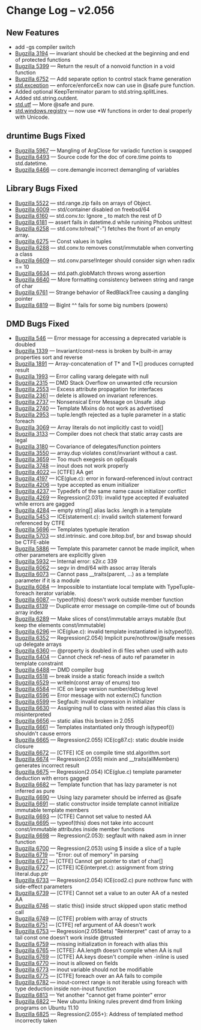 # Change Log &ndash; v2.056

## New Features

* add -gs compiler switch
* [Bugzilla 3194](/bug/3194) &mdash; invariant should be checked at the beginning and end of protected functions
* [Bugzilla 5399](/bug/5399) &mdash; Return the result of a nonvoid function in a void function
* [Bugzilla 6752](/bug/6752) &mdash; Add separate option to control stack frame generation
* [std.exception](/phobos/std_exception) &mdash; enforce/enforceEx now can use
  in @safe pure function.
* Added optional KeepTerminator param to std.string.splitLines.
* Added std.string.outdent.
* [std.utf](/phobos/std_utf) &mdash; More @safe and pure.
* [std.windows.registry](/phobos/std_windows.registry) &mdash; now use *W
  functions in order to deal properly with Unicode.

## druntime Bugs Fixed

* [Bugzilla 5967](/bug/5967) &mdash; Mangling of ArgClose for variadic function is swapped
* [Bugzilla 6493](/bug/6493) &mdash; Source code for the doc of core.time points to std.datetime.
* [Bugzilla 6466](/bug/6466) &mdash; core.demangle incorrect demangling of variables

## Library Bugs Fixed

* [Bugzilla 5522](/bug/5522) &mdash; std.range.zip fails on arrays of Object.
* [Bugzilla 6009](/bug/6009) &mdash; std/container disabled on freebsd/64
* [Bugzilla 6160](/bug/6160) &mdash; std.conv.to: Ignore _ to match the rest of D
* [Bugzilla 6181](/bug/6181) &mdash; assert fails in datetime.d while runining Phobos unittest
* [Bugzilla 6258](/bug/6258) &mdash; std.conv.to!real(\"-\") fetches the front of an empty array.
* [Bugzilla 6275](/bug/6275) &mdash; Const values in tuples
* [Bugzilla 6288](/bug/6288) &mdash; std.conv.to removes const/immutable when converting a class
* [Bugzilla 6609](/bug/6609) &mdash; std.conv.parse!Integer should consider sign when radix == 10
* [Bugzilla 6634](/bug/6634) &mdash; std.path.globMatch throws wrong assertion
* [Bugzilla 6640](/bug/6640) &mdash; More formatting consistency between string and range of char
* [Bugzilla 6761](/bug/6761) &mdash; Strange behavior of RedBlackTree causing a dangling pointer
* [Bugzilla 6819](/bug/6819) &mdash; BigInt ^^ fails for some big numbers (powers)

## DMD Bugs Fixed

* [Bugzilla 546](/bug/546) &mdash; Error message for accessing a deprecated variable is doubled
* [Bugzilla 1339](/bug/1339) &mdash; Invariant/const-ness is broken by built-in array properties sort and reverse
* [Bugzilla 1891](/bug/1891) &mdash; Array-concatenation of T* and T*[] produces corrupted result
* [Bugzilla 1993](/bug/1993) &mdash; Error calling vararg delegate with null
* [Bugzilla 2315](/bug/2315) &mdash; DMD Stack Overflow on unwanted ctfe recursion
* [Bugzilla 2553](/bug/2553) &mdash; Excess attribute propagation for interfaces
* [Bugzilla 2361](/bug/2361) &mdash; delete is allowed on invariant references.
* [Bugzilla 2737](/bug/2737) &mdash; Nonsensical Error Message on Unsafe .idup
* [Bugzilla 2740](/bug/2740) &mdash; Template Mixins do not work as advertised
* [Bugzilla 2953](/bug/2953) &mdash; tuple.length rejected as a tuple parameter in a static foreach
* [Bugzilla 3069](/bug/3069) &mdash; Array literals do not implicitly cast to void[]
* [Bugzilla 3133](/bug/3133) &mdash; Compiler does not check that static array casts are legal
* [Bugzilla 3180](/bug/3180) &mdash; Covariance of delegates/function pointers
* [Bugzilla 3550](/bug/3550) &mdash; array.dup violates const/invariant without a cast.
* [Bugzilla 3659](/bug/3659) &mdash; Too much exegesis on opEquals
* [Bugzilla 3748](/bug/3748) &mdash; inout does not work properly
* [Bugzilla 4022](/bug/4022) &mdash; [CTFE] AA get
* [Bugzilla 4197](/bug/4197) &mdash; ICE(glue.c): error in forward-referenced in/out contract
* [Bugzilla 4206](/bug/4206) &mdash; type accepted as enum initializer
* [Bugzilla 4237](/bug/4237) &mdash; Typedefs of the same name cause initializer conflict
* [Bugzilla 4269](/bug/4269) &mdash; Regression(2.031): invalid type accepted if evaluated while errors are gagged
* [Bugzilla 4284](/bug/4284) &mdash; empty string[] alias lacks .length in a template
* [Bugzilla 5453](/bug/5453) &mdash; ICE(statement.c): invalid switch statement forward referenced by CTFE
* [Bugzilla 5696](/bug/5696) &mdash; Templates typetuple iteration
* [Bugzilla 5703](/bug/5703) &mdash; std.intrinsic. and core.bitop.bsf, bsr and bswap should be CTFE-able
* [Bugzilla 5886](/bug/5886) &mdash; Template this parameter cannot be made implicit, when other parameters are explicitly given
* [Bugzilla 5932](/bug/5932) &mdash; Internal error: s2ir.c 339
* [Bugzilla 6062](/bug/6062) &mdash; segv in dmd/64 with assoc array literals
* [Bugzilla 6073](/bug/6073) &mdash; Cannot pass __traits(parent, ...) as a template parameter if it is a module
* [Bugzilla 6084](/bug/6084) &mdash; Impossible to instantiate local template with TypeTuple-foreach iterator variable.
* [Bugzilla 6087](/bug/6087) &mdash; typeof(this) doesn't work outside member function
* [Bugzilla 6139](/bug/6139) &mdash; Duplicate error message on compile-time out of bounds array index
* [Bugzilla 6289](/bug/6289) &mdash; Make slices of const/immutable arrays mutable (but keep the elements const/immutable)
* [Bugzilla 6296](/bug/6296) &mdash; ICE(glue.c): invalid template instantiated in is(typeof()).
* [Bugzilla 6352](/bug/6352) &mdash; Regression(2.054) Implicit pure/nothrow/@safe messes up delegate arrays
* [Bugzilla 6360](/bug/6360) &mdash; @property is doubled in di files when used with auto
* [Bugzilla 6404](/bug/6404) &mdash; Cannot check ref-ness of auto ref parameter in template constraint
* [Bugzilla 6488](/bug/6488) &mdash; DMD compiler bug
* [Bugzilla 6518](/bug/6518) &mdash; break inside a static foreach inside a switch
* [Bugzilla 6529](/bug/6529) &mdash; writeln(const array of enums) too
* [Bugzilla 6584](/bug/6584) &mdash; ICE on large version number/debug level
* [Bugzilla 6596](/bug/6596) &mdash; Error message with not extern(C) function
* [Bugzilla 6599](/bug/6599) &mdash; Segfault: invalid expression in initializer
* [Bugzilla 6630](/bug/6630) &mdash; Assigning null to class with nested alias this class is misinterpreted
* [Bugzilla 6656](/bug/6656) &mdash; static alias this broken in 2.055
* [Bugzilla 6661](/bug/6661) &mdash; Templates instantiated only through is(typeof()) shouldn't cause errors
* [Bugzilla 6665](/bug/6665) &mdash; Regression(2.055) ICE(cg87.c): static double inside closure
* [Bugzilla 6672](/bug/6672) &mdash; [CTFE] ICE on compile time std.algorithm.sort
* [Bugzilla 6674](/bug/6674) &mdash; Regression(2.055) mixin and __traits(allMembers) generates incorrect result
* [Bugzilla 6675](/bug/6675) &mdash; Regression(2.054) ICE(glue.c) template parameter deduction with errors gagged
* [Bugzilla 6682](/bug/6682) &mdash; Template function that has lazy parameter is not inferred as pure
* [Bugzilla 6690](/bug/6690) &mdash; Using lazy parameter should be inferred as @safe
* [Bugzilla 6691](/bug/6691) &mdash; static constructor inside template cannot initialize immutable template members
* [Bugzilla 6693](/bug/6693) &mdash; [CTFE] Cannot set value to nested AA
* [Bugzilla 6695](/bug/6695) &mdash; typeof(this) does not take into account const/immutable attributes inside member functions
* [Bugzilla 6698](/bug/6698) &mdash; Regression(2.053): segfault with naked asm in inner function
* [Bugzilla 6700](/bug/6700) &mdash; Regression(2.053) using $ inside a slice of a tuple
* [Bugzilla 6719](/bug/6719) &mdash; \"Error: out of memory\" in parsing
* [Bugzilla 6721](/bug/6721) &mdash; [CTFE] Cannot get pointer to start of char[]
* [Bugzilla 6727](/bug/6727) &mdash; [CTFE] ICE(interpret.c): assignment from string literal.dup.ptr
* [Bugzilla 6733](/bug/6733) &mdash; Regression(2.054) ICE(cod2.c) pure nothrow func with side-effect parameters
* [Bugzilla 6739](/bug/6739) &mdash; [CTFE] Cannot set a value to an outer AA of a nested AA
* [Bugzilla 6746](/bug/6746) &mdash; static this() inside struct skipped upon static method call
* [Bugzilla 6749](/bug/6749) &mdash; [CTFE] problem with array of structs
* [Bugzilla 6751](/bug/6751) &mdash; [CTFE] ref argument of AA doesn't work
* [Bugzilla 6753](/bug/6753) &mdash; Regression(2.055beta) \"Reinterpret\" cast of array to a tail const one doesn't work inside @trusted
* [Bugzilla 6759](/bug/6759) &mdash; missing initialization in foreach with alias this
* [Bugzilla 6765](/bug/6765) &mdash; [CTFE]: AA.length doesn't compile when AA is null
* [Bugzilla 6769](/bug/6769) &mdash; [CTFE] AA.keys doesn't compile when -inline is used
* [Bugzilla 6770](/bug/6770) &mdash; inout is allowed on fields
* [Bugzilla 6773](/bug/6773) &mdash; inout variable should not be modifiable
* [Bugzilla 6775](/bug/6775) &mdash; [CTFE] foreach over an AA fails to compile
* [Bugzilla 6782](/bug/6782) &mdash; inout-correct range is not iterable using foreach with type deduction inside non-inout function
* [Bugzilla 6813](/bug/6813) &mdash; Yet another \"cannot get frame pointer\" error
* [Bugzilla 6822](/bug/6822) &mdash; New ubuntu linking rules prevent dmd from linking programs on Ubuntu 11.10
* [Bugzilla 6825](/bug/6825) &mdash; Regression(2.055+): Address of templated method incorrectly taken
